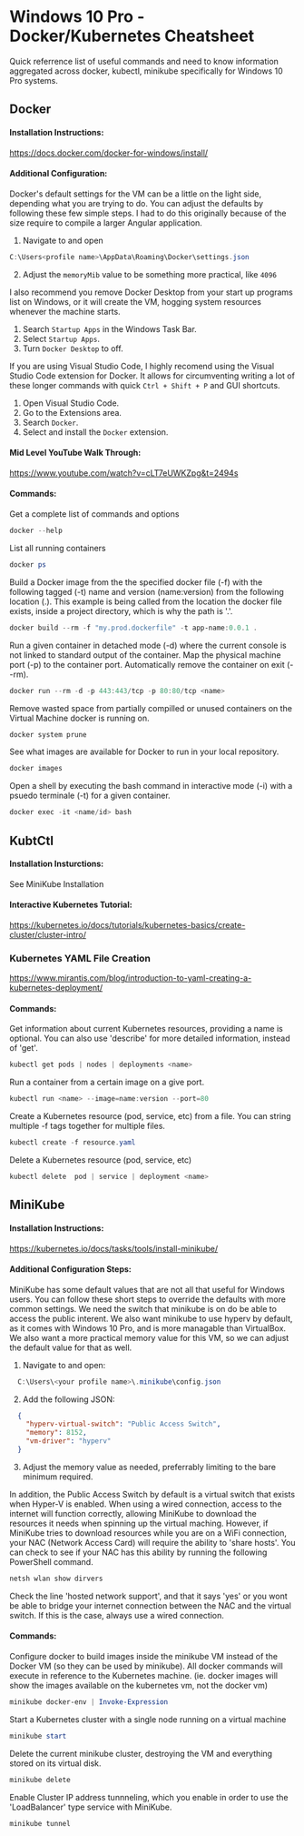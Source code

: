 # Windows 10 Pro - Docker/Kubernetes Cheatsheet
Quick referrence list of useful commands and need to know information aggregated across docker, kubectl, minikube specifically for Windows 10 Pro systems.

## Docker

  #### Installation Instructions:

  https://docs.docker.com/docker-for-windows/install/

  #### Additional Configuration:

  Docker's default settings for the VM can be a little on the light side, depending what you are trying to do. You can adjust the defaults by following these few simple steps. I had to do this originally because of
  the size require to compile a larger Angular application.

  1. Navigate to and open
  ```PowerShell
  C:\Users<profile name>\AppData\Roaming\Docker\settings.json
  ```
  2. Adjust the `memoryMib` value to be something more practical, like `4096`

  I also recommend you remove Docker Desktop from your start up programs list on Windows, or it will create the VM, hogging system resources whenever the machine starts.

  1. Search `Startup Apps` in the Windows Task Bar.
  2. Select `Startup Apps`.
  3. Turn `Docker Desktop` to off.

  If you are using Visual Studio Code, I highly recomend using the Visual Studio Code extension for Docker. It allows for circumventing writing a lot of these longer commands with quick `Ctrl + Shift + P` and GUI shortcuts.

  1. Open Visual Studio Code.
  2. Go to the Extensions area.
  3. Search `Docker`.
  4. Select and install the `Docker` extension.

  #### Mid Level YouTube Walk Through:

  https://www.youtube.com/watch?v=cLT7eUWKZpg&t=2494s

  #### Commands:

  Get a complete list of commands and options
  
  ```PowerShell
  docker --help
  ```

  List all running containers
  
  ```PowerShell
  docker ps
  ```

  Build a Docker image from the the specified docker file (-f) with the following tagged (-t) name and version (name:version) from the following location (.). This example is being called from the location the docker file exists, inside a project directory, which is why the path is '.'. 

  ```PowerShell
  docker build --rm -f "my.prod.dockerfile" -t app-name:0.0.1 .
  ```

  Run a given container in detached mode (-d) where the current console is not linked to standard output of the container. Map the physical machine port (-p) to the container port. Automatically remove the container on exit (--rm).

  ```PowerShell
  docker run --rm -d -p 443:443/tcp -p 80:80/tcp <name>
  ```

  Remove wasted space from partially compilled or unused containers on the Virtual Machine docker is running on.

  ```PowerShell
  docker system prune
  ```

  See what images are available for Docker to run in your local repository.

  ```PowerShell
  docker images
  ```

  Open a shell by executing the bash command in interactive mode (-i) with a psuedo terminale (-t) for a given container.

  ```PowerShell
  docker exec -it <name/id> bash
  ```

## KubtCtl

  #### Installation Insturctions:

  See MiniKube Installation

  #### Interactive Kubernetes Tutorial:

  https://kubernetes.io/docs/tutorials/kubernetes-basics/create-cluster/cluster-intro/ 

  ### Kubernetes YAML File Creation

  https://www.mirantis.com/blog/introduction-to-yaml-creating-a-kubernetes-deployment/

  #### Commands:

  Get information about current Kubernetes resources, providing a name is optional. You can also use 'describe' for more detailed information, instead of 'get'.

  ```PowerShell
  kubectl get pods | nodes | deployments <name>
  ```

  Run a container from a certain image on a give port.

  ```PowerShell
  kubectl run <name> --image=name:version --port=80
  ```

  Create a Kubernetes resource (pod, service, etc) from a file. You can string multiple -f tags together for multiple files.

  ```PowerShell
  kubectl create -f resource.yaml
  ```

  Delete a Kubernetes resource (pod, service, etc)

  ```PowerShell
  kubectl delete  pod | service | deployment <name>
  ```

## MiniKube

  #### Installation Instructions:

  https://kubernetes.io/docs/tasks/tools/install-minikube/

  #### Additional Configuration Steps:

  MiniKube has some default values that are not all that useful for Windows users. You can follow these short steps to override the defaults with more
  common settings. We need the switch that minikube is on do be able to access the public interent. We also want minikube to use hyperv by default, as it comes with Windows 10 Pro, and is more managable than VirtualBox. We also want a more practical memory value for this VM, so we can adjust the default value for that as well.

  1. Navigate to and open: 
  ```PowerShell
    C:\Users\<your profile name>\.minikube\config.json
  ```
  2. Add the following JSON:
  ```JSON
    {
      "hyperv-virtual-switch": "Public Access Switch",
      "memory": 8152,
      "vm-driver": "hyperv"
    }
  ```
  3. Adjust the memory value as needed, preferrably limiting to the bare minimum required.

  In addition, the Public Access Switch by default is a virtual switch that exists when Hyper-V is enabled. When using a wired connection, access to the internet will function correctly, allowing MiniKube to download the resources it needs when spinning up the virtual maching. However, if MiniKube tries to download resources while you are on a WiFi connection, your NAC (Network Access Card) will require the ability to 'share hosts'. You can check to see if your NAC has this ability by running the following PowerShell command.

  ```PowerShell
  netsh wlan show dirvers
  ```

  Check the line 'hosted network support', and that it says 'yes' or you wont be able to bridge your internet connection between the NAC and the virtual switch. If this is the case, always use a wired connection.

  #### Commands:

  Configure docker to build images inside the minikube VM instead of the Docker VM (so they can be used by minikube). All docker commands will execute in reference to the Kubernetes machine. (ie. docker images will show the images available on the kubernetes vm, not the docker vm)

  ```PowerShell
  minikube docker-env | Invoke-Expression
  ```
  Start a Kubernetes cluster with a single node running on a virtual machine

  ```PowerShell
  minikube start
  ```

  Delete the current minikube cluster, destroying the VM and everything stored on its virtual disk.

  ```PowerShell
  minikube delete
  ```

  Enable Cluster IP address tunnneling, which you enable in order to use the 'LoadBalancer' type service with MiniKube.

  ```PowerShell
  minikube tunnel
  ```

